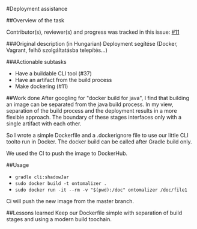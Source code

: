#Deployment assistance

##Overview of the task

Contributor(s), reviewer(s) and progress was tracked in this issue:
[#11](https://github.com/BME-MIT-IET/iet-hf2021-v-dqw4w9wgxcq/issues/11)

###Original description (in Hungarian)
Deployment segítése (Docker, Vagrant, felhő szolgáltatásba telepítés...)

###Actionable subtasks
- Have a buildable CLI tool (#37)
- Have an artifact from the build process
- Make dockering (#11)

##Work done
After googling for "docker build for java",
I find that building an image can be separated from the java build process.
In my view, separation of the build process and the deployment results
in a more flexible approach.
The boundary of these stages interfaces only with a single artifact with each other.

So I wrote a simple Dockerfile and a .dockerignore file
to use our little CLI toolto run in Docker.
The docker build can be called after Gradle build only.

We used the CI to push the image to DockerHub.

##Usage
- `gradle cli:shadowJar`
- `sudo docker build -t ontomalizer .`
- `sudo docker run -it --rm -v "$(pwd):/doc" ontomalizer /doc/file1`

Ci will push the new image from the master branch.

##Lessons learned
Keep our Dockerfile simple with separation of build stages and using a modern build toochain.
